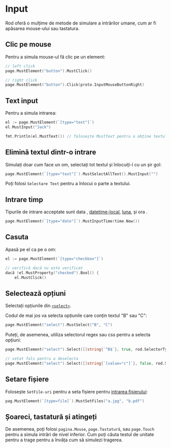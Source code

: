# Input

Rod oferă o mulțime de metode de simulare a intrărilor umane, cum ar fi apăsarea mouse-ului sau tastatura.

## Clic pe mouse

Pentru a simula mouse-ul fă clic pe un element:

```go
// left click
page.MustElement("button").MustClick()

// right click
page.MustElement("button").Click(proto.InputMouseButtonRight)
```

## Text input

Pentru a simula intrarea:

```go
el := page.MustElement(`[type="text"]`)
el.MustInput("Jack")

fmt.Println(el.MustText()) // folosește MustText pentru a obține textul
```

## Elimină textul dintr-o intrare

Simulați doar cum face un om, selectați tot textul și înlocuiți-l cu un șir gol:

```go
page.MustElement(`[type="text"]`).MustSelectAllText().MustInput("")
```

Poți folosi `Selectare Text` pentru a înlocui o parte a textului.

## Intrare timp

Tipurile de intrare acceptate sunt data [](https://developer.mozilla.org/en-US/docs/Web/HTML/Element/input/date), [datetime-local](https://developer.mozilla.org/en-US/docs/Web/HTML/Element/input/datetime-local), [luna](https://developer.mozilla.org/en-US/docs/Web/HTML/Element/input/month), şi ora [](https://developer.mozilla.org/en-US/docs/Web/HTML/Element/input/time).

```go
page.MustElement(`[type="date"]`).MustInputTime(time.Now())
```

## Casuta

Apasă pe el ca pe o om:

```go
el := page.MustElement(`[type="checkbox"]`)

// verifică dacă nu este verificat
dacă !el.MustProperty("checked").Bool() {
    el.MustClick()

```

## Selectează opțiuni

Selectați opțiunile din [`<select>`](https://developer.mozilla.org/en-US/docs/Web/HTML/Element/select).

Codul de mai jos va selecta opțiunile care conțin textul "B" sau "C":

```go
page.MustElement("select").MustSelect("B", "C")
```

Puteți, de asemenea, utiliza selectorul regex sau css pentru a selecta opțiuni:

```go
page.MustElement("select").Select([]string{`^B$`}, true, rod.SelectorTypeRegex)

// setat fals pentru a deselecta
page.MustElement("select").Select([]string{`[value="c"]`}, false, rod.SelectorTypeSSector)
```

## Setare fișiere

Folosește `SetFile-uri` pentru a seta fișiere pentru [intrarea fișierului](https://developer.mozilla.org/en-US/docs/Web/HTML/Element/input/file):

```go
pag.MustElement(`[type=file]`).MustSetFiles("a.jpg", "b.pdf")
```

## Șoareci, tastatură și atingeți

De asemenea, poți folosi `pagina.Mouse`, `page.Tastatură`, sau `page.Touch` pentru a simula intrări de nivel inferior. Cum poți căuta testul de unitate pentru a trage pentru a învăța cum să simulezi tragerea.
